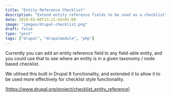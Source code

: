```yaml
---
title: "Entity Reference Checklist"
description: "Extend entity reference fields to be used as a checklist"
date: 2019-03-08T13:21:43+01:00
image: "images/drupal-checklist.png"
draft: false
type: "post"
tags: ["drupal", "drupalmodule", "php"]
---
```

Currently you can add an entity reference field to any field-able entity, and you could use that to see where an entity is in a given taxonomy / node based checklist.

We utilised this built in Drupal 8 functionality, and extended it to allow it to be used more effectively for checklist style functionality.

[https://www.drupal.org/project/checklist_entity_reference]
